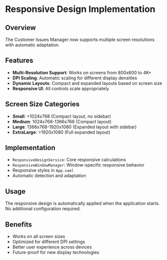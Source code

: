 # Responsive Design Implementation

## Overview
The Customer Issues Manager now supports multiple screen resolutions with automatic adaptation.

## Features
- **Multi-Resolution Support**: Works on screens from 800x600 to 4K+
- **DPI Scaling**: Automatic scaling for different display densities
- **Dynamic Layouts**: Compact and expanded layouts based on screen size
- **Responsive UI**: All controls scale appropriately

## Screen Size Categories
- **Small**: <1024x768 (Compact layout, no sidebar)
- **Medium**: 1024x768-1366x768 (Compact layout)
- **Large**: 1366x768-1920x1080 (Expanded layout with sidebar)
- **ExtraLarge**: >1920x1080 (Full expanded layout)

## Implementation
- `ResponsiveDesignService`: Core responsive calculations
- `ResponsiveWindowManager`: Window-specific responsive behavior
- Responsive styles in `App.xaml`
- Automatic detection and adaptation

## Usage
The responsive design is automatically applied when the application starts. No additional configuration required.

## Benefits
- Works on all screen sizes
- Optimized for different DPI settings
- Better user experience across devices
- Future-proof for new display technologies 
